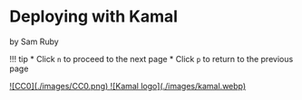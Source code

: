 # Deploying with Kamal

by Sam Ruby

!!! tip
    * Click `n` to proceed to the next page
    * Click `p` to return to the previous page

<a href="https://creativecommons.org/public-domain/cc0/">
![CC0](./images/CC0.png)
</a>

<a href="https://kamal-deploy.org/">
![Kamal logo](./images/kamal.webp)
</a>
